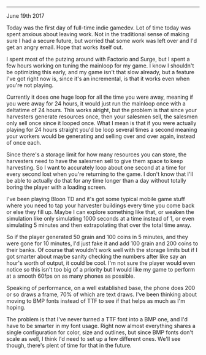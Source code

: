 ----

June 19th 2017

Today was the first day of full-time indie gamedev. Lot of time today was spent anxious about leaving work. Not in the traditional sense of making sure I had a secure future, but worried that some work was left over and I'd get an angry email. Hope that works itself out.

I spent most of the putzing around with Factorio and Surge, but I spent a few hours working on tuning the mainloop for my game. I know I shouldn't be optimizing this early, and my game isn't that slow already, but a feature I've got right now is, since it's an incremental, is that it works even when you're not playing.

Currently it does one huge loop for all the time you were away, meaning if you were away for 24 hours, it would just run the mainloop once with a deltatime of 24 hours. This works alright, but the problem is that since your harvesters generate resources once, then your salesmen sell, the salesmen only sell once since it looped once. What I mean is that if you were actually playing for 24 hours straight you'd be loop several times a second meaning your workers would be generating and selling over and over again, instead of once each.

Since there's a storage limit for how many resources you can store, the harvesters need to have the salesmen sell to give them space to keep harvesting. So I want to accurately loop about one second at a time for every second lost when you're returning to the game. I don't know that I'll be able to actually do that for any time longer than a day without totally boring the player with a loading screen.

I've been playing Bloon TD and it's got some typical mobile game stuff where you need to tap your harvester buildings every time you come back or else they fill up. Maybe I can explore something like that, or weaken the simulation like only simulating 1000 seconds at a time instead of 1, or even simulating 5 minutes and then extrapolating that over the total time away.

So if the player generated 50 grain and 100 coins in 5 minutes, and they were gone for 10 minutes, I'd just fake it and add 100 grain and 200 coins to their banks. Of course that wouldn't work well with the storage limits but if I got smarter about maybe sanity checking the numbers after like say an hour's worth of output, it could be cool. I'm not sure the player would even notice so this isn't too big of a priority but I would like my game to perform at a smooth 60fps on as many phones as possible.

Speaking of performance, on a well established base, the phone does 200 or so draws a frame, 70% of which are text draws. I've been thinking about moving to BMP fonts instead of TTF to see if that helps as much as I'm hoping.

The problem is that I've never turned a TTF font into a BMP one, and I'd have to be smarter in my font usage. Right now almost everything shares a single configuration for color, size and outlines, but since BMP fonts don't scale as well, I think I'd need to set up a few different ones. We'll see though, there's plent of time for that in the future.
